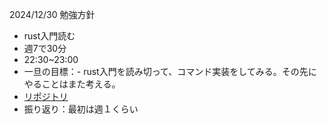 2024/12/30
勉強方針
- rust入門読む
- 週7で30分
- 22:30~23:00
- 一旦の目標：- rust入門を読み切って、コマンド実装をしてみる。その先にやることはまた考える。
- [リポジトリ](https://github.com/kaaaaakun/rust-studies/issues)
- 振り返り：最初は週１くらい
